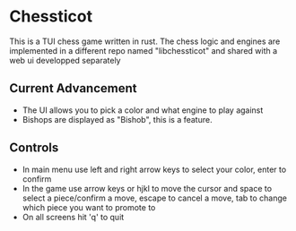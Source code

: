 # Chessticot
This is a TUI chess game written in rust.
The chess logic and engines are implemented in a different repo named "libchessticot" and shared with a web ui developped separately

## Current Advancement
- The UI allows you to pick a color and what engine to play against  
- Bishops are displayed as "Bishob", this is a feature.  

## Controls
- In main menu use left and right arrow keys to select your color, enter to confirm  
- In the game use arrow keys or hjkl to move the cursor and space to select a piece/confirm a move, escape to cancel a move, tab to change which piece you want to promote to  
- On all screens hit 'q' to quit  
